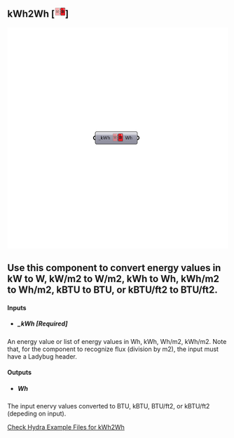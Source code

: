 ## kWh2Wh [![](../../images/icons/kWh2Wh.png)]

![](../../images/components/kWh2Wh.png)

Use this component to convert energy values in kW to W, kW/m2 to W/m2, kWh to Wh, kWh/m2 to Wh/m2, kBTU to BTU, or kBTU/ft2 to BTU/ft2.
 -
 

#### Inputs
* ##### _kWh [Required]
An energy value or list of energy values in Wh, kWh, Wh/m2, kWh/m2.  Note that, for the component to recognize flux (division by m2), the input must have a Ladybug header.

#### Outputs
* ##### Wh
The input enervy values converted to BTU, kBTU, BTU/ft2, or kBTU/ft2 (depeding on input).


[Check Hydra Example Files for kWh2Wh](https://hydrashare.github.io/hydra/index.html?keywords=Ladybug_kWh2Wh)